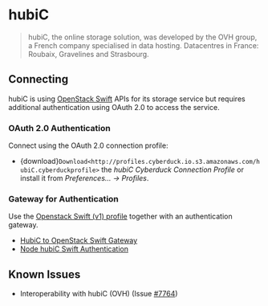 hubiC
====

> hubiC, the online storage solution, was developed by the OVH group, a French company specialised in data hosting. Datacentres in France: Roubaix, Gravelines and Strasbourg.

## Connecting

hubiC is using [OpenStack Swift](index.md) APIs for its storage service but requires additional authentication using OAuth 2.0 to access the service.

### OAuth 2.0 Authentication

Connect using the OAuth 2.0 connection profile:

- {download}`Download<http://profiles.cyberduck.io.s3.amazonaws.com/hubiC.cyberduckprofile>` the *hubiC Cyberduck Connection Profile* or install it from *Preferences… → Profiles*.

### Gateway for Authentication

Use the [Openstack Swift (v1) profile](index.md) together with an authentication gateway.

- [HubiC to OpenStack Swift Gateway](https://github.com/oderwat/hubic2swiftgate)
- [Node hubiC Swift Authentication](https://github.com/gierschv/node-hubic-swiftauth)

## Known Issues

- Interoperability with hubiC (OVH) (Issue [#7764](https://github.com/iterate-ch/cyberduck/issues/7764))